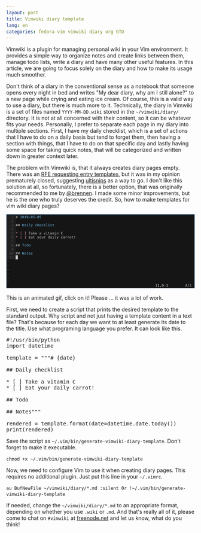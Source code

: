 ```yaml
---
layout: post
title: Vimwiki diary template
lang: en
categories: fedora vim vimwiki diary org GTD
---
```


Vimwiki is a plugin for managing personal wiki in your Vim environment. It provides a simple way to organize notes and create links between them, manage todo lists, write a diary and have many other useful features. In this article, we are going to focus solely on the diary and how to make its usage much smoother.

Don't think of a diary in the conventional sense as a notebook that someone opens every night in bed and writes "My dear diary, why am I still alone?" to a new page while crying and eating ice cream. Of course, this is a valid way to use a diary, but there is much more to it. Technically, the diary in Vimwiki is a set of files named `YYYY-MM-DD.wiki` stored in the `~/vimwiki/diary/` directory. It is not at all concerned with their content, so it can be whatever fits your needs. Personally, I prefer to separate each page in my diary into multiple sections. First, I have my daily checklist, which is a set of actions that I have to do on a daily basis but tend to forget them, then having a section with things, that I have to do on that specific day and lastly having some space for taking quick notes, that will be categorized and written down in greater context later.

The problem with Vimwiki is, that it always creates diary pages empty. There was an [RFE requesting entry templates](https://github.com/vimwiki/vimwiki/issues/622), but it was in my opinion prematurely closed, suggesting [ultisnips](https://github.com/SirVer/ultisnips) as a way to go. I don't like this solution at all, so fortunately, there is a better option, that was originally recommended to me by [@brennen](https://code.p1k3.com/gitea/brennen). I made some minor improvements, but he is the one who truly deserves the credit. So, how to make templates for vim wiki diary pages?

<div class="text-center img">
  <a href="/files/img/vimwiki-diary-template/vimwiki-diary-template.gif">
    <img src="/files/img/vimwiki-diary-template/5.png" alt="" />
  </a>
  <p>This is an animated gif, click on it! Please ... it was a lot of work.</p>
</div>

First, we need to create a script that prints the desired template to the standard output. Why script and not just having a template content in a text file? That's because for each day we want to at least generate its date to the title. Use what programing language you prefer. It can look like this.

<pre class="prettyprint lang-py">
#!/usr/bin/python
import datetime

template = """# {date}

## Daily checklist

* [ ] Take a vitamin C
* [ ] Eat your daily carrot!

## Todo

## Notes"""

rendered = template.format(date=datetime.date.today())
print(rendered)
</pre>

Save the script as `~/.vim/bin/generate-vimwiki-diary-template`. Don't forget to make it executable.

	chmod +x ~/.vim/bin/generate-vimwiki-diary-template

Now, we need to configure Vim to use it when creating diary pages. This requires no additional plugin. Just put this line in your `~/.vimrc`.

	au BufNewFile ~/vimwiki/diary/*.md :silent 0r !~/.vim/bin/generate-vimwiki-diary-template

If needed, change the `~/vimwiki/diary/*.md` to an appropriate format, depending on whether you use `.wiki` or `.md`. And that's really all of it, please come to chat on `#vimwiki` at [freenode.net](https://freenode.net/) and let us know, what do you think!

